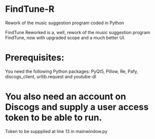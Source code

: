# FindTune-R
Rework of the music suggestion program coded in Python


FindTune Reworked is a, well, rework of the music suggestion program FindTune, now with upgraded scope and a much better UI.


# Prerequisites:
You need the following Python packages:
PyQt5, Pillow, Re, Pafy, discogs_client, urllib.request and youtube-dl

# You also need an account on Discogs and supply a user access token to be able to run.
Token to be suppplied at line 13 in mainwindow.py
